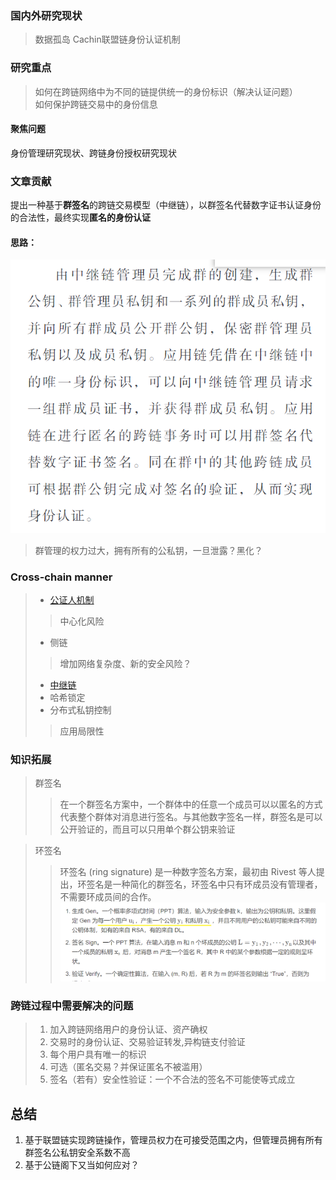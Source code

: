 ### 国内外研究现状
> 数据孤岛
> Cachin联盟链身份认证机制

### 研究重点
> 如何在跨链网络中为不同的链提供统一的身份标识（解决认证问题）  
> 如何保护跨链交易中的身份信息  
#### 聚焦问题
身份管理研究现状、跨链身份授权研究现状

### 文章贡献
提出一种基于**群签名**的跨链交易模型（中继链），以群签名代替数字证书认证身份的合法性，最终实现**匿名的身份认证**
#### 思路：
![img.png](img/img-2.png)
>群管理的权力过大，拥有所有的公私钥，一旦泄露？黑化？
### Cross-chain manner
> - [公证人机制](https://github.com/WenQiang404/StudyNotes/blob/c8f06f97054fd2898add9b62db467265e517f158/Passages/paper/%E5%9F%BA%E4%BA%8E%E6%94%B9%E8%BF%9B%E5%85%AC%E8%AF%81%E4%BA%BA%E6%9C%BA%E5%88%B6%E7%9A%84%E8%81%94%E7%9B%9F%E9%93%BE%E8%B7%A8%E9%93%BE%E9%9A%90%E7%A7%81%E4%BF%9D%E6%8A%A4%E6%96%B9%E6%A1%88_%E9%83%AD%E6%99%93%E6%B6%B5.pdf)
>> 中心化风险
> - 侧链
>> 增加网络复杂度、新的安全风险？
> - [中继链](https://github.com/WenQiang404/StudyNotes/blob/c8f06f97054fd2898add9b62db467265e517f158/Passages/paper/%E5%9F%BA%E4%BA%8E%E7%BE%A4%E7%AD%BE%E5%90%8D%E7%9A%84%E8%81%94%E7%9B%9F%E9%93%BE%E8%B7%A8%E9%93%BE%E8%BA%AB%E4%BB%BD%E9%9A%90%E7%A7%81%E4%BF%9D%E6%8A%A4%E6%8A%80%E6%9C%AF_%E5%BE%90%E9%B9%A4%E8%AF%AD.pdf)
> - 哈希锁定
> - 分布式私钥控制
>> 应用局限性
> 
### 知识拓展
>群签名  
>>在一个群签名方案中，一个群体中的任意一个成员可以以匿名的方式代表整个群体对消息进行签名。与其他数字签名一样，群签名是可以公开验证的，而且可以只用单个群公钥来验证  

>环签名  
>> 环签名 (ring signature) 是一种数字签名方案，最初由 Rivest 等人提出，环签名是一种简化的群签名，环签名中只有环成员没有管理者，不需要环成员间的合作。
> ![img.png](img/img.png)
> 

### 跨链过程中需要解决的问题
>1. 加入跨链网络用户的身份认证、资产确权
>2. 交易时的身份认证、交易验证转发,异构链支付验证
>3. 每个用户具有唯一的标识
>4. 可选（匿名交易？并保证匿名不被滥用）
>5. 签名（若有）安全性验证：一个不合法的签名不可能使等式成立


## 总结
1. 基于联盟链实现跨链操作，管理员权力在可接受范围之内，但管理员拥有所有群签名公私钥安全系数不高
2. 基于公链阁下又当如何应对？